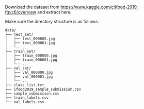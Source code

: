 Download the dataset from https://www.kaggle.com/c/ifood-2019-fgvc6/overview and extract here.

Make sure the directory structure is as follows:
```
data/
├── test_set/
│   ├── test_000000.jpg
│   ├── test_000001.jpg
│   └── ...
├── train_set/
│   ├── train_000000.jpg
│   ├── train_000001.jpg
│   └── ...
├── val_set/
│   ├── val_000000.jpg
│   ├── val_000001.jpg
│   └── ...
├── class_list.txt
├── ifood2019_sample_submission.csv
├── sample_submission.csv
├── train_labels.csv
└── val_labels.csv
```
